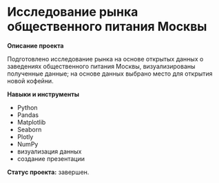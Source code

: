 # Исследование рынка общественного питания Москвы

**Описание проекта**

Подготовлено исследование рынка на основе открытых данных о заведениях общественного питания Москвы, визуализированы полученные данные; на основе данных выбрано место для открытия новой кофейни. 

**Навыки и инструменты**

- Python
- Pandas
- Matplotlib
- Seaborn
- Plotly
- NumPy
- визуализация данных
- создание презентации

**Статус проекта:** завершен.

